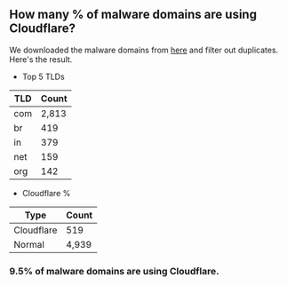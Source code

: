 ## How many % of malware domains are using Cloudflare?


We downloaded the malware domains from [here](https://urlhaus.abuse.ch) and filter out duplicates.
Here's the result.


[//]: # (start replacement)


- Top 5 TLDs

| TLD | Count |
| --- | --- |
| com | 2,813 |
| br | 419 |
| in | 379 |
| net | 159 |
| org | 142 |


- Cloudflare %

| Type | Count |
| --- | --- |
| Cloudflare | 519 |
| Normal | 4,939 |


### 9.5% of malware domains are using Cloudflare.